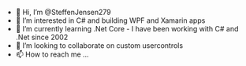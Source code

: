 - 👋 Hi, I’m @SteffenJensen279
- 👀 I’m interested in C# and building WPF and Xamarin apps
- 🌱 I’m currently learning .Net Core - I have been working with  C# and .Net since 2002
- 💞️ I’m looking to collaborate on custom usercontrols
- 📫 How to reach me ...

<!---
SteffenJensen279/SteffenJensen279 is a ✨ special ✨ repository because its `README.md` (this file) appears on your GitHub profile.
You can click the Preview link to take a look at your changes.
--->
